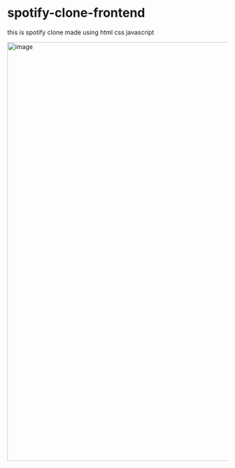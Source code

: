 # spotify-clone-frontend
this is spotify clone made using html css javascript

<img width="958" alt="image" src="https://user-images.githubusercontent.com/86184829/193445160-d23fc9bf-ff40-4d8b-9418-06c027f71a1c.png">
